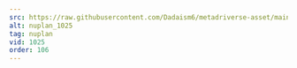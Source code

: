 ```yaml
---
src: https://raw.githubusercontent.com/Dadaism6/metadriverse-asset/main/script-nuplan-output-newcompressed/nuplan_1025.mp4
alt: nuplan_1025
tag: nuplan
vid: 1025
order: 106
---
```

